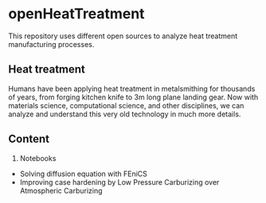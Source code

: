 # openHeatTreatment
This repository uses different open sources to analyze heat treatment manufacturing processes.

## Heat treatment
Humans have been applying heat treatment in metalsmithing for thousands of years, from forging kitchen knife to 3m long plane landing gear. 
Now with materials science, computational science, and other disciplines, we can analyze and understand this very old technology in much more details.

## Content
1. Notebooks
- Solving diffusion equation with FEniCS
- Improving case hardening by Low Pressure Carburizing over Atmospheric Carburizing
